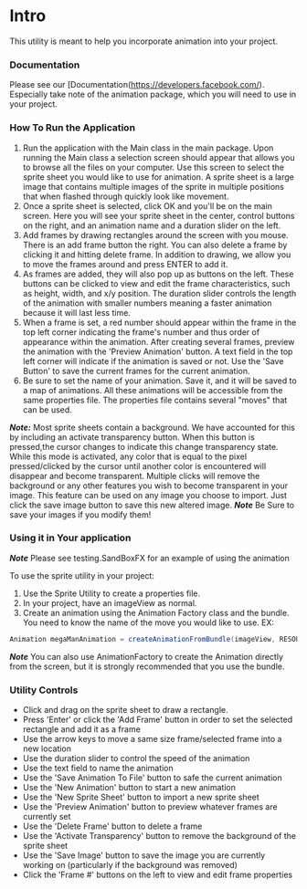 # Intro
This utility is meant to help you incorporate animation into your project.

### Documentation
Please see our [Documentation(https://developers.facebook.com/). Especially take note of the animation package, which you will need to use in your project.

### How To Run the Application
1. Run the application with the Main class in the main package. Upon running the Main class a selection screen should appear that allows you to browse all the files on your computer. Use this screen to select the sprite sheet you would like to use for animation. A sprite sheet is a large image that contains multiple images of the sprite in multiple positions that when flashed through quickly look like movement.
2. Once a sprite sheet is selected, click OK and you'll be on the main screen. Here you will see your sprite sheet in the center, control buttons on the right, and an animation name and a duration slider on the left.
3. Add frames by drawing rectangles around the screen with you mouse. There is an add frame button the right. You can also delete a frame by clicking it and hitting delete frame. In addition to drawing, we allow you to move the frames around and press ENTER to add it.
4. As frames are added, they will also pop up as buttons on the left. These buttons can be clicked to view and edit the frame characteristics, such as height, width, and x/y position. The duration slider controls the length of the animation with smaller numbers meaning a faster animation because it will last less time.
5. When a frame is set, a red number should appear within the frame in the top left corner indicating the frame's number and thus order of appearance within the animation. After creating several frames, preview the animation with the 'Preview Animation' button. A text field in the top left corner will indicate if the animation is saved or not. Use the 'Save Button' to save the current frames for the current animation.
6. Be sure to set the name of your animation. Save it, and it will be saved to a map of animations. All these animations will be accessible from the same properties file. The properties file contains several "moves" that can be used.

***Note:***
Most sprite sheets contain a background. We have accounted for this by including an activate transparency button. When this button is pressed,the cursor changes to indicate this change transparency state. While this mode is activated, any color that is equal to the pixel pressed/clicked by the cursor until another color is encountered will disappear and become transparent. Multiple clicks will remove the background or any other features you wish to become transparent in your image. This feature can be used on any image you choose to import. Just click the save image button to save this new altered image.
***Note***
Be Sure to save your images if you modify them!

### Using it in Your application
***Note***
Please see testing.SandBoxFX for an example of using the animation

To use the sprite utility in your project:
1. Use the Sprite Utility to create a properties file.
2. In your project, have an imageView as normal.
3. Create an animation using the Animation Factory class and the bundle. You need to know the name of the move you would like to use. EX:
```java
Animation megaManAnimation = createAnimationFromBundle(imageView, RESOURCE_BUNDLE, "ball");
```
***Note***
You can also use AnimationFactory to create the Animation directly from the screen, but it is strongly recommended that you use the bundle.

### Utility Controls
* Click and drag on the sprite sheet to draw a rectangle.
* Press 'Enter' or click the 'Add Frame' button in order to set the selected rectangle and add it as a frame
* Use the arrow keys to move a same size frame/selected frame into a new location
* Use the duration slider to control the speed of the animation
* Use the text field to name the animation
* Use the 'Save Animation To File' button to safe the current animation
* Use the 'New Animation' button to start a new animation
* Use the 'New Sprite Sheet' button to import a new sprite sheet
* Use the 'Preview Animation' button to preview whatever frames are currently set
* Use the 'Delete Frame' button to delete a frame
* Use the 'Activate Transparency' button to remove the background of the sprite sheet
* Use the 'Save Image' button to save the image you are currently working on (particularly if the background was removed)
* Click the 'Frame #' buttons on the left to view and edit frame properties
